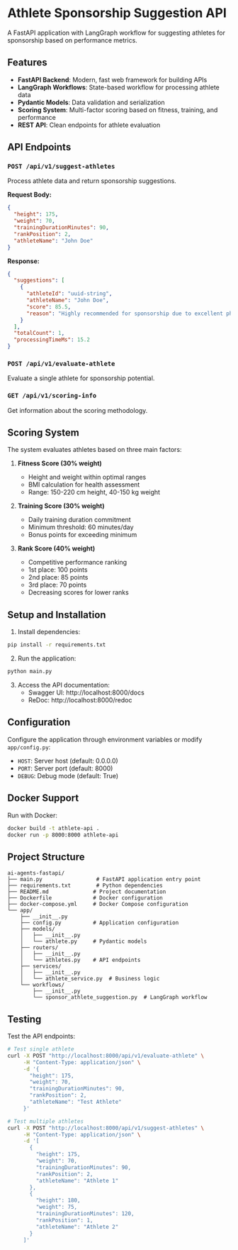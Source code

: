 # Athlete Sponsorship Suggestion API

A FastAPI application with LangGraph workflow for suggesting athletes for sponsorship based on performance metrics.

## Features

- **FastAPI Backend**: Modern, fast web framework for building APIs
- **LangGraph Workflows**: State-based workflow for processing athlete data
- **Pydantic Models**: Data validation and serialization
- **Scoring System**: Multi-factor scoring based on fitness, training, and performance
- **REST API**: Clean endpoints for athlete evaluation

## API Endpoints

### `POST /api/v1/suggest-athletes`
Process athlete data and return sponsorship suggestions.

**Request Body:**
```json
{
  "height": 175,
  "weight": 70,
  "trainingDurationMinutes": 90,
  "rankPosition": 2,
  "athleteName": "John Doe"
}
```

**Response:**
```json
{
  "suggestions": [
    {
      "athleteId": "uuid-string",
      "athleteName": "John Doe",
      "score": 85.5,
      "reason": "Highly recommended for sponsorship due to excellent physical fitness metrics, exceptional training dedication (90+ min/day), strong competitive results"
    }
  ],
  "totalCount": 1,
  "processingTimeMs": 15.2
}
```

### `POST /api/v1/evaluate-athlete`
Evaluate a single athlete for sponsorship potential.

### `GET /api/v1/scoring-info`
Get information about the scoring methodology.

## Scoring System

The system evaluates athletes based on three main factors:

1. **Fitness Score (30% weight)**
   - Height and weight within optimal ranges
   - BMI calculation for health assessment
   - Range: 150-220 cm height, 40-150 kg weight

2. **Training Score (30% weight)**
   - Daily training duration commitment
   - Minimum threshold: 60 minutes/day
   - Bonus points for exceeding minimum

3. **Rank Score (40% weight)**
   - Competitive performance ranking
   - 1st place: 100 points
   - 2nd place: 85 points
   - 3rd place: 70 points
   - Decreasing scores for lower ranks

## Setup and Installation

1. Install dependencies:
```bash
pip install -r requirements.txt
```

2. Run the application:
```bash
python main.py
```

3. Access the API documentation:
   - Swagger UI: http://localhost:8000/docs
   - ReDoc: http://localhost:8000/redoc

## Configuration

Configure the application through environment variables or modify `app/config.py`:

- `HOST`: Server host (default: 0.0.0.0)
- `PORT`: Server port (default: 8000)
- `DEBUG`: Debug mode (default: True)

## Docker Support

Run with Docker:

```bash
docker build -t athlete-api .
docker run -p 8000:8000 athlete-api
```

## Project Structure

```
ai-agents-fastapi/
├── main.py                 # FastAPI application entry point
├── requirements.txt        # Python dependencies
├── README.md              # Project documentation
├── Dockerfile             # Docker configuration
├── docker-compose.yml     # Docker Compose configuration
└── app/
    ├── __init__.py
    ├── config.py          # Application configuration
    ├── models/
    │   ├── __init__.py
    │   └── athlete.py     # Pydantic models
    ├── routers/
    │   ├── __init__.py
    │   └── athletes.py    # API endpoints
    ├── services/
    │   ├── __init__.py
    │   └── athlete_service.py  # Business logic
    └── workflows/
        ├── __init__.py
        └── sponsor_athlete_suggestion.py  # LangGraph workflow
```

## Testing

Test the API endpoints:

```bash
# Test single athlete
curl -X POST "http://localhost:8000/api/v1/evaluate-athlete" \
     -H "Content-Type: application/json" \
     -d '{
       "height": 175,
       "weight": 70,
       "trainingDurationMinutes": 90,
       "rankPosition": 2,
       "athleteName": "Test Athlete"
     }'

# Test multiple athletes
curl -X POST "http://localhost:8000/api/v1/suggest-athletes" \
     -H "Content-Type: application/json" \
     -d '[
       {
         "height": 175,
         "weight": 70,
         "trainingDurationMinutes": 90,
         "rankPosition": 2,
         "athleteName": "Athlete 1"
       },
       {
         "height": 180,
         "weight": 75,
         "trainingDurationMinutes": 120,
         "rankPosition": 1,
         "athleteName": "Athlete 2"
       }
     ]'
```
